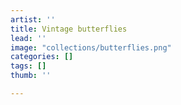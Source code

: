 ```yaml
---
artist: ''
title: Vintage butterflies
lead: ''
image: "collections/butterflies.png"
categories: []
tags: []
thumb: ''

---
```

